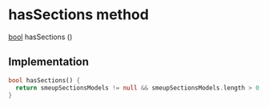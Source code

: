 


# hasSections method








[bool](https://api.flutter.dev/flutter/dart-core/bool-class.html) hasSections
()








## Implementation

```dart
bool hasSections() {
  return smeupSectionsModels != null && smeupSectionsModels.length > 0;
}
```







